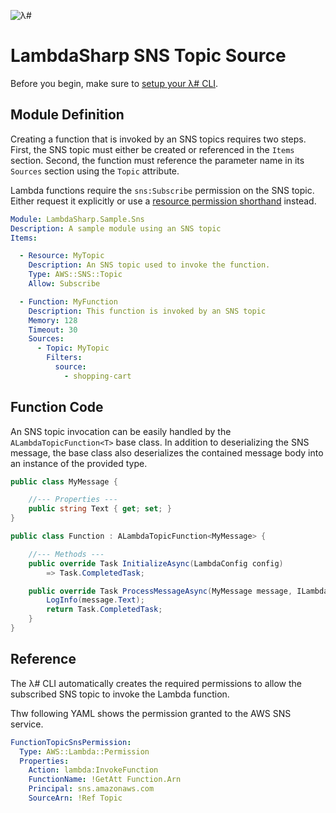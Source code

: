 ![λ#](../../Docs/LambdaSharp_v2_small.png)

# LambdaSharp SNS Topic Source

Before you begin, make sure to [setup your λ# CLI](../../Docs/).

## Module Definition

Creating a function that is invoked by an SNS topics requires two steps. First, the SNS topic must either be created or referenced in the `Items` section. Second, the function must reference the parameter name in its `Sources` section using the `Topic` attribute.

Lambda functions require the `sns:Subscribe` permission on the SNS topic. Either request it explicitly or use a [resource permission shorthand](../src/LambdaSharp.Tool/Resources/IAM-Mappings.yml) instead.

```yaml
Module: LambdaSharp.Sample.Sns
Description: A sample module using an SNS topic
Items:

  - Resource: MyTopic
    Description: An SNS topic used to invoke the function.
    Type: AWS::SNS::Topic
    Allow: Subscribe

  - Function: MyFunction
    Description: This function is invoked by an SNS topic
    Memory: 128
    Timeout: 30
    Sources:
      - Topic: MyTopic
        Filters:
          source:
            - shopping-cart
```

## Function Code

An SNS topic invocation can be easily handled by the `ALambdaTopicFunction<T>` base class. In addition to deserializing the SNS message, the base class also deserializes the contained message body into an instance of the provided type.

```csharp
public class MyMessage {

    //--- Properties ---
    public string Text { get; set; }
}

public class Function : ALambdaTopicFunction<MyMessage> {

    //--- Methods ---
    public override Task InitializeAsync(LambdaConfig config)
        => Task.CompletedTask;

    public override Task ProcessMessageAsync(MyMessage message, ILambdaContext context) {
        LogInfo(message.Text);
        return Task.CompletedTask;
    }
}
```

## Reference

The λ# CLI automatically creates the required permissions to allow the subscribed SNS topic to invoke the Lambda function.

Thw following YAML shows the permission granted to the AWS SNS service.

```yaml
FunctionTopicSnsPermission:
  Type: AWS::Lambda::Permission
  Properties:
    Action: lambda:InvokeFunction
    FunctionName: !GetAtt Function.Arn
    Principal: sns.amazonaws.com
    SourceArn: !Ref Topic
```
